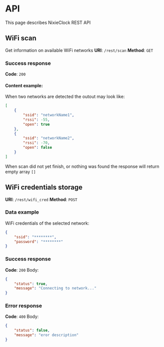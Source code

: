 # API
This page describes NixieClock REST API
## WiFi scan
Get information on available WiFi networks
**URI**: `/rest/scan`
**Method**: `GET`
### Success response
**Code**: `200`
#### Content example:
When two networks are detected the outout may look like:
```json
[
	{
		"ssid": "networkName1",
		"rssi": -55,
		"open": true
	},
	{
		"ssid": "networkName2",
		"rssi": -70,
		"open": false
	}
]
```
When scan did not yet finish, or nothing was found the response will return empty array `[]`

## WiFi credentials storage
**URI**: `/rest/wifi_cred`
**Method**: `POST`
### Data example
WiFi credentials of the selected network:
```json
{
	"ssid": "********",
	"password": "********"
}
```
### Success response
**Code**: `200`
Body:
```json
{
	"status": true,
	"message": "Connecting to network..."
}
```
### Error response
**Code**: `400`
Body:
```json
{
	"status": false,
	"message": "eror description"
}
```